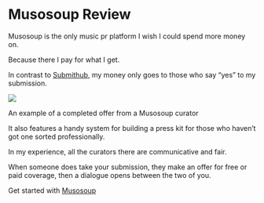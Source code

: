 # Musosoup Review



Musosoup is the only music pr platform I wish I could spend more money on.

Because there I pay for what I get.

In contrast to [Submithub](https://www.submithub.com/), my money only goes to those who say “yes” to my submission.

![](https://unlockyoursound.io/wp-content/uploads/2021/06/Screenshot-2021-06-23-at-18.13.30-1024x512.png)

An example of a completed offer from a Musosoup curator

It also features a handy system for building a press kit for those who haven’t got one sorted professionally.

In my experience, all the curators there are communicative and fair.

When someone does take your submission, they make an offer for free or paid coverage, then a dialogue opens between the two of you.

Get started with [Musosoup](https://app.musosoup.com/submit/diymusicmakers)

